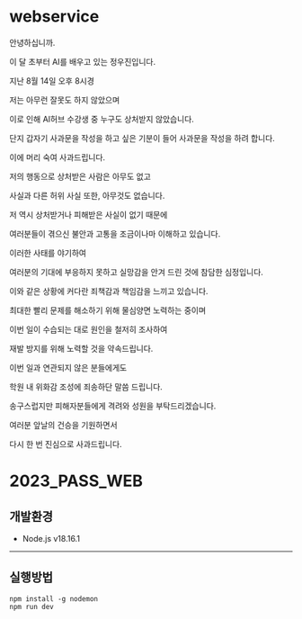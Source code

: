 # webservice
안녕하십니까.


이 달 초부터 AI를 배우고 있는 정우진입니다.



지난 8월 14일 오후 8시경



저는 아무런 잘못도 하지 않았으며



이로 인해 AI허브 수강생 중 누구도 상처받지 않았습니다.



단지 갑자기 사과문을 작성을 하고 싶은 기분이 들어 사과문을 작성을 하려 합니다.



이에 머리 숙여 사과드립니다.





저의 행동으로 상처받은 사람은 아무도 없고



사실과 다른 허위 사실 또한, 아무것도 없습니다.



저 역시 상처받거나 피해받은 사실이 없기 때문에



여러분들이 겪으신 불안과 고통을 조금이나마 이해하고 있습니다.





이러한 사태를 야기하여



여러분의 기대에 부응하지 못하고 실망감을 안겨 드린 것에 참담한 심정입니다.



이와 같은 상황에 커다란 죄책감과 책임감을 느끼고 있습니다.





최대한 빨리 문제를 해소하기 위해 물심양면 노력하는 중이며



이번 일이 수습되는 대로 원인을 철저히 조사하여



재발 방지를 위해 노력할 것을 약속드립니다.





이번 일과 연관되지 않은 분들에게도



학원 내 위화감 조성에 죄송하단 말씀 드립니다.



송구스럽지만 피해자분들에게 격려와 성원을 부탁드리겠습니다.





여러분 앞날의 건승을 기원하면서



다시 한 번 진심으로 사과드립니다.

# 2023_PASS_WEB
## 개발환경
* Node.js v18.16.1
---
## 실행방법
```
npm install -g nodemon
npm run dev
```
